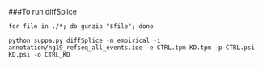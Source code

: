 ###To run diffSplice

`for file in ./*; do gunzip "$file"; done`

`python suppa.py diffSplice -m empirical -i annotation/hg19_refseq_all_events.ioe -e CTRL.tpm KD.tpm -p CTRL.psi KD.psi -o CTRL_KD`
